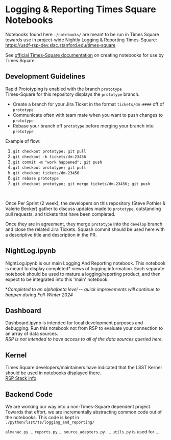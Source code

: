 # Logging & Reporting Times Square Notebooks

Notebooks found here `./notebooks/` are meant to be run in Times Square towards use in project-wide Nightly Logging & Reporting
Times-Square: <https://usdf-rsp-dev.slac.stanford.edu/times-square>

See [official Times-Square documentation](https://rsp.lsst.io/v/usdfdev/guides/times-square/index.html) on creating notebooks for use by Times Square.

## Development Guidelines

Rapid Prototyping is enabled with the branch `prototype`  
Times-Square for this repository displays the `prototype` branch.

- Create a branch for your Jira Ticket in the format `tickets/dm-####` off of `prototype`
- Communicate often with team mate when you want to push changes to `prototype`
- Rebase your branch off `prototype` before merging your branch into `prototype`

Example of flow:

1. `git checkout prototype; git pull`
2. `git checkout -b tickets/dm-23456`
3. `git commit -m "work happened"; git push`
4. `git checkout prototype; git pull`
5. `git checkout tickets/dm-23456`
6. `git rebase prototype`
7. `git checkout prototype; git merge tickets/dm-23456; git push`

&nbsp;

Once Per Sprint (2 week), the developers on this repository (Steve Pothier & Valerie Becker) gather to discuss updates made to `prototype`, outstanding pull requests, and tickets that have been completed.  

Once they are in agreement, they merge `prototype` into the `develop` branch and close the related Jira Tickets. Squash commit should be used here with a descriptive title and description in the PR.


## NightLog.ipynb

NightLog.ipynb is our main Logging And Reporting notebook. This notebook is meant to display completed* views of logging information.
Each separate notebook should be used to mature a logging/reporting product, and then expect to be integrated into this 'main' notebook.

\*_Completed to an alpha\beta level -- quick improvements will continue to happen during Fall-Winter 2024_

## Dashboard

Dashboard.ipynb is intended for local development purposes and debugging. Run this notebook not from RSP to evaluate your connection to an array of data sources.  
_RSP is not intended to have access to all of the data sources queried here._

## Kernel

Times Square developers/maintainers have indicated that the LSST Kernel should be used in notebooks displayed there.  
[RSP Stack info](https://developer.lsst.io/stack/conda.html#rubin-science-platform-notebooks)

## Backend Code

We are working our way into a non-Times-Square dependent project. Towards that effort, we are incrementally abstracting common code out of the notebooks. This code is kept in `./python/lsst/ts/logging_and_reporting/`

`almanac.py` ...
`reports.py` ...
`source_adapters.py` ....
`utils.py` is used for ...